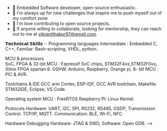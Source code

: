 
- 🔭 Embedded Software developer, open-source enthusiastic.
- 🌱 I'm always up for new challenges that inspire me to push myself out of my comfort zone
- 👯 I'm love contributing to open source projects.
- 🤔 If anyone willing to collaborate, looking for mentorship, they can reach out to me at vikrantthakur97@gmail.com.



𝗧𝗲𝗰𝗵𝗻𝗶𝗰𝗮𝗹 𝗦𝗸𝗶𝗹𝗹𝘀 :-
Programming languages 
Intermediate : Embedded C, C++, 
Familiar: Bash-scripting, VHDL, python.

MCU & processors  
SoC, FPGA & 32-bit MCU : Espressif SoC chips, STM32F4xx,STM32F0xx, Xilinx FPGA spartan 6.
OSHW: Arduino, Raspberry, Orange pi, 
8- bit MCU : PIC & AVR.

Toolchains & IDE 
GCC arm Cortex,  ESP-IDF,  GCC AVR toolchain, Makefile.
STM32IDE, Eclipse, VS Code. 

Operating system 
MCU : FreeRTOS 
Raspberry Pi: Linux Kernel.

Protocols 
Hardware: UART, I2C, SPI, RS232, RS485, OSDP, 
Transmission Control: TCP/IP, MQTT.
Communication: BLE, Wi-Fi, NFC

Hardware Debugging 
Hardware: JTAG & SWD, 
Software: Open GDB.
-->
